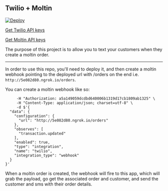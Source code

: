 ## Twilio + Moltin

[![Deploy](https://www.herokucdn.com/deploy/button.svg)](https://heroku.com/deploy)

[Get Twilio API keys](https://www.twilio.com/try-twilio)

[Get Moltin API keys](https://dashboard.moltin.com/signup)

The purpose of this project is to allow you to text your customers when they create a moltin order.

---

In order to use this repo, you'll need to deploy it, and then create a moltin webhook pointing to the deployed url with /orders on the end i.e. `http://5e082d80.ngrok.io/orders`.

You can create a moltin webhook like so:

```curl -X "POST" "https://api.moltin.com/v2/integrations" \
     -H "Authorization: a5a149059dcdbd640006b1319d17cb1809ab1325" \
     -H "Content-Type: application/json; charset=utf-8" \
     -d $'{
  "data": {
    "configuration": {
      "url": "http://5e082d80.ngrok.io/orders"
    },
    "observes": [
      "transaction.updated"
    ],
    "enabled": true,
    "type": "integration",
    "name": "twilio",
    "integration_type": "webhook"
  }
}'
```

When a moltin order is created, the webhook will fire to this app, which will grab the payload, go get the associated order and customer, and send the customer and sms with their order details.